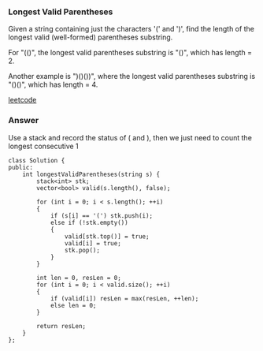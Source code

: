 ### Longest Valid Parentheses

Given a string containing just the characters '(' and ')', find the length of the longest valid (well-formed) parentheses substring.

For "(()", the longest valid parentheses substring is "()", which has length = 2.

Another example is ")()())", where the longest valid parentheses substring is "()()", which has length = 4.

[leetcode](https://leetcode.com/problems/longest-valid-parentheses/description/)

### Answer 

Use a stack and record the status of ( and ), then we just need to count the longest consecutive 1

	class Solution {
	public:
	    int longestValidParentheses(string s) {
	        stack<int> stk;
	        vector<bool> valid(s.length(), false);
	        
	        for (int i = 0; i < s.length(); ++i)
	        {
	            if (s[i] == '(') stk.push(i);
	            else if (!stk.empty())
	            {
	                valid[stk.top()] = true;
	                valid[i] = true;
	                stk.pop();
	            }
	        }
	        
	        int len = 0, resLen = 0;
	        for (int i = 0; i < valid.size(); ++i)
	        {
	            if (valid[i]) resLen = max(resLen, ++len);
	            else len = 0;
	        }
	        
	        return resLen;
	    }
	};

